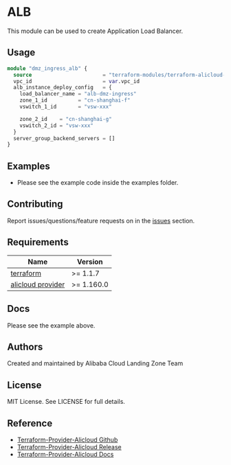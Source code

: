 # ALB

This module can be used to create Application Load Balancer.

## Usage

```terraform
module "dmz_ingress_alb" {
  source                       = "terraform-modules/terraform-alicloud-landing-zone-alb"
  vpc_id                       = var.vpc_id
  alb_instance_deploy_config   = {
    load_balancer_name = "alb-dmz-ingress"
    zone_1_id          = "cn-shanghai-f"
    vswitch_1_id       = "vsw-xxx"

    zone_2_id    = "cn-shanghai-g"
    vswitch_2_id = "vsw-xxx"
  }
  server_group_backend_servers = []
}
```

## Examples

- Please see the example code inside the examples folder.

## Contributing

Report issues/questions/feature requests on in the [issues](https://github.com/aliyun/alibabacloud-landing-zone/issues)
section.

<!-- BEGINNING OF PRE-COMMIT-TERRAFORM DOCS HOOK -->

## Requirements

| Name                                                                            | Version     |
|---------------------------------------------------------------------------------|-------------|
| <a name="requirement_terraform"></a> [terraform](#requirement\_terraform)       | \>= 1.1.7   |
| <a name="requirement_alicloud"></a> [alicloud provider](#requirement\_alicloud) | \>= 1.160.0 |

## Docs

Please see the example above.

## Authors

Created and maintained by Alibaba Cloud Landing Zone Team

## License

MIT License. See LICENSE for full details.

## Reference

* [Terraform-Provider-Alicloud Github](https://github.com/aliyun/terraform-provider-alicloud)
* [Terraform-Provider-Alicloud Release](https://releases.hashicorp.com/terraform-provider-alicloud/)
* [Terraform-Provider-Alicloud Docs](https://registry.terraform.io/providers/aliyun/alicloud/latest/docs)
